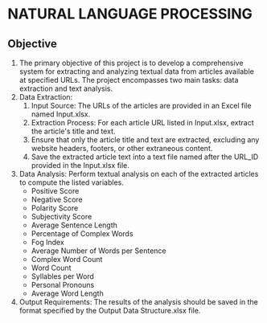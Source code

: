 # NATURAL LANGUAGE PROCESSING

## Objective
1. The primary objective of this project is to develop a comprehensive system for extracting and analyzing textual data from articles available at specified URLs. The project encompasses two main tasks: data extraction and text analysis.
2. Data Extraction:
    1. Input Source: The URLs of the articles are provided in an Excel file named Input.xlsx.
    2. Extraction Process: For each article URL listed in Input.xlsx, extract the article's title and text.
    3. Ensure that only the article title and text are extracted, excluding any website headers, footers, or other extraneous content.
    4. Save the extracted article text into a text file named after the URL_ID provided in the Input.xlsx file.
3. Data Analysis: Perform textual analysis on each of the extracted articles to compute the listed variables.
    - Positive Score
    - Negative Score
    - Polarity Score
    - Subjectivity Score
    - Average Sentence Length
    - Percentage of Complex Words
    - Fog Index
    - Average Number of Words per Sentence
    - Complex Word Count
    - Word Count
    - Syllables per Word
    - Personal Pronouns
    - Average Word Length
4. Output Requirements: The results of the analysis should be saved in the format specified by the Output Data Structure.xlsx file.

